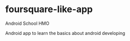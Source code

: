 # foursquare-like-app

Android School HMO

Android app to learn the basics about android developing

